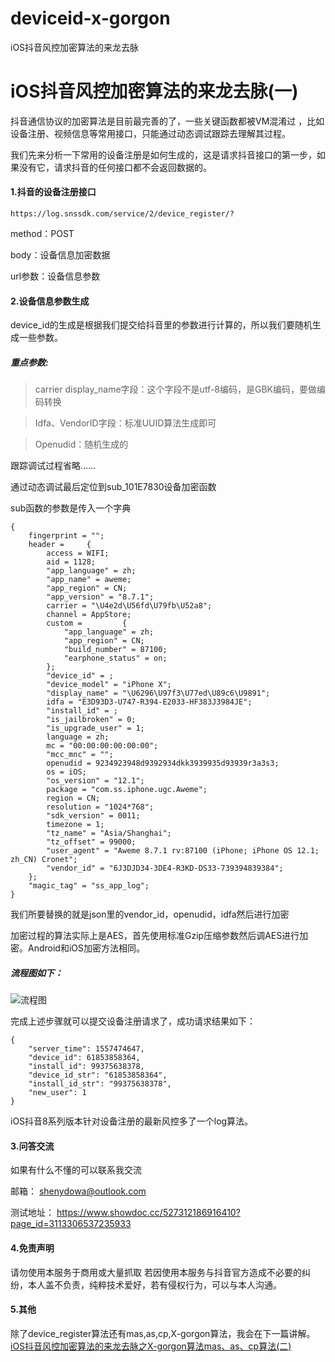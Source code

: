 # deviceid-x-gorgon
iOS抖音风控加密算法的来龙去脉


# iOS抖音风控加密算法的来龙去脉(一)

抖音通信协议的加密算法是目前最完善的了，一些关键函数都被VM混淆过 ，比如设备注册、视频信息等常用接口，只能通过动态调试跟踪去理解其过程。

我们先来分析一下常用的设备注册是如何生成的，这是请求抖音接口的第一步，如果没有它，请求抖音的任何接口都不会返回数据的。

#### 1.抖音的设备注册接口

```
https://log.snssdk.com/service/2/device_register/?
```
method：POST

body：设备信息加密数据

url参数：设备信息参数  

#### 2.设备信息参数生成
device_id的生成是根据我们提交给抖音里的参数进行计算的，所以我们要随机生成一些参数。

##### 重点参数:
> carrier
display_name字段：这个字段不是utf-8编码，是GBK编码，要做编码转换

> Idfa、VendorID字段：标准UUID算法生成即可

> Openudid：随机生成的

跟踪调试过程省略……

通过动态调试最后定位到sub_101E7830设备加密函数

sub函数的参数是传入一个字典

```
{
    fingerprint = "";
    header =     {
        access = WIFI;
        aid = 1128;
        "app_language" = zh;
        "app_name" = aweme;
        "app_region" = CN;
        "app_version" = "8.7.1";
        carrier = "\U4e2d\U56fd\U79fb\U52a8";
        channel = AppStore;
        custom =         {
            "app_language" = zh;
            "app_region" = CN;
            "build_number" = 87100;
            "earphone_status" = on;
        };
        "device_id" = ;
        "device_model" = "iPhone X";
        "display_name" = "\U6296\U97f3\U77ed\U89c6\U9891";
        idfa = "E3D93D3-U747-R394-E2033-HF383J3984JE";
        "install_id" = ;
        "is_jailbroken" = 0;
        "is_upgrade_user" = 1;
        language = zh;
        mc = "00:00:00:00:00:00";
        "mcc_mnc" = "";
        openudid = 9234923948d9392934dkk3939935d93939r3a3s3;
        os = iOS;
        "os_version" = "12.1";
        package = "com.ss.iphone.ugc.Aweme";
        region = CN;
        resolution = "1024*768";
        "sdk_version" = 0011;
        timezone = 1;
        "tz_name" = "Asia/Shanghai";
        "tz_offset" = 99000;
        "user_agent" = "Aweme 8.7.1 rv:87100 (iPhone; iPhone OS 12.1; zh_CN) Cronet";
        "vendor_id" = "6J3DJD34-3DE4-R3KD-DS33-739394839384";
    };
    "magic_tag" = "ss_app_log";
}

```

我们所要替换的就是json里的vendor_id，openudid，idfa然后进行加密

加密过程的算法实际上是AES，首先使用标准Gzip压缩参数然后调AES进行加密。Android和iOS加密方法相同。

##### 流程图如下：
![流程图](https://github.com/shenydowa/deviceid-x-gorgon/blob/master/1.png)


完成上述步骤就可以提交设备注册请求了，成功请求结果如下：

```
{
	"server_time": 1557474647,
	"device_id": 61853858364,
	"install_id": 99375638378,
	"device_id_str": "61853858364",
	"install_id_str": "99375638378",
	"new_user": 1
}
```


iOS抖音8系列版本针对设备注册的最新风控多了一个log算法。

#### 3.问答交流
如果有什么不懂的可以联系我交流

邮箱：
shenydowa@outlook.com


测试地址：
https://www.showdoc.cc/527312186916410?page_id=3113306537235933



#### 4.免责声明

请勿使用本服务于商用或大量抓取
若因使用本服务与抖音官方造成不必要的纠纷，本人盖不负责，纯粹技术爱好，若有侵权行为，可以与本人沟通。

#### 5.其他
除了device_register算法还有mas,as,cp,X-gorgon算法，我会在下一篇讲解。
[iOS抖音风控加密算法的来龙去脉之X-gorgon算法mas、as、cp算法(二)]()


